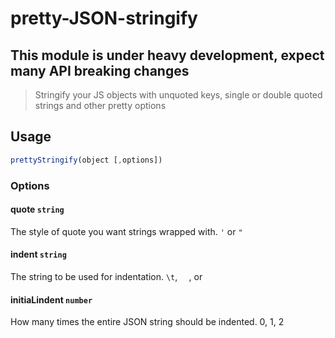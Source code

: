 # pretty-JSON-stringify
## This module is under heavy development, expect many API breaking changes

> Stringify your JS objects with unquoted keys, single or double quoted strings and other pretty options

## Usage
```js
prettyStringify(object [,options])
```
### Options
#### quote `string`
The style of quote you want strings wrapped with. `'` or `"`
#### indent `string`
The string to be used for indentation.
`\t`, `  `, or`    `
#### initiaLindent `number`
How many times the entire JSON string should be indented.
0, 1, 2
